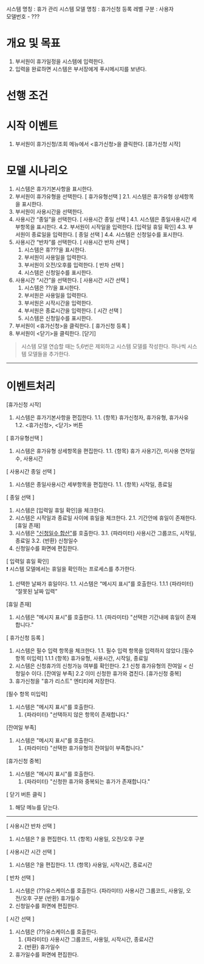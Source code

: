 시스템 명칭 : 휴가 관리 시스템
모델 명칭 : 휴가신청 등록
레벨 구분 : 사용자  
모델번호 - ???

# 개요 및 목표
1. 부서원이 휴가일정을 시스템에 입력한다.
2. 입력을 완료하면 시스템은 부서장에게 푸시메시지를 보낸다.

# 선행 조건

# 시작 이벤트
1. 부서원이 휴가신청/조회 메뉴에서 <휴가신청>을 클릭한다. [휴가신청 시작]

# 모델 시나리오
1. 시스템은 휴가기본사항을 표시한다.
2. 부서원이 휴가유형을 선택한다. [ 휴가유형선택 ]
    2.1. 시스템은 휴가유형 상세항목을 표시한다.
3. 부서원이 사용시간을 선택한다.
4. 사용시간 “종일”을 선택한다. [ 사용시간 종일 선택 ]
    4.1. 시스템은 종일사용시간 세부항목을 표시한다.
    4.2. 부서원이 시작일을 입력한다. [입력일 휴일 확인]
    4.3. 부서원이 종료일을 입력한다. [ 종일 선택 ]
    4.4. 시스템은 신청일수를 표시한다.
5. 사용시간 “반차”를 선택한다. [ 사용시간 반차 선택 ]
    1. 시스템은 휴???을 표시한다.
    2. 부서원이 사용일을 입력한다.
    3. 부서원이 오전/오후를 입력한다. [ 반차 선택 ]
    4. 시스템은 신청일수를 표시한다.
6. 사용시간 “시간”을 선택한다. [ 사용시간 시간 선택 ]
    1. 시스템은 ??/을 표시한다.
    2. 부서원은 사용일을 입력한다.
    3. 부서원은 시작시간을 입력한다.
    4. 부서원은 종료시간을 입력한다. [ 시간 선택 ]
    5. 시스템은 신청일수를 표시한다.
7. 부서원이 <휴가신청>을 클릭한다. [ 휴가신청 등록 ]
8. 부서원이 <닫기>을 클릭한다. [닫기]
> 시스템 모델 연습할 때는 5,6번은 제외하고 시스템 모델를 작성한다.
> 하나씩 시스템 모델들을 추가한다.

---
# 이벤트처리

[휴가신청 시작]
1. 시스템은 휴가기본사항을 편집한다.
    1.1. {항목} 휴가신청자, 휴가유형, 휴가사유
    1.2. <휴가신청>, <닫기> 버튼

[ 휴가유형선택 ]
1. 시스템은 휴가유형 상세항목을 편집한다.
    1.1. {항목} 휴가 사용기간, 미사용 연차일수, 사용시간

[ 사용시간 종일 선택 ]
1. 시스템은 종일사용시간 세부항목을 편집한다.
    1.1. {항목} 시작일, 종료일

[ 종일 선택 ]
1. 시스템은 [입력일 휴일 확인]을 체크한다.
2. 시스템은 시작일과 종료일 사이에 휴일을 체크한다.
	2.1. 기간안에 휴일이 존재한다. [휴일 존재]
3. 시스템은 <u>"신청일수 합산"</u>를 호출한다.
    3.1. {파라미터} 사용시간 그룹코드, 시작일, 종료일
    3.2. {반환} 신청일수
4. 신청일수를 화면에 편집한다.


[ 입력일 휴일 확인]  
❗️ 시스템 모델에서는 휴일을 확인하는 프로세스를 추가한다.
1. 선택한 날짜가 휴일이다.
	1.1. 시스템은 “메시지 표시”를 호출한다.
		1.1.1 {파라미터} “잘못된 날짜 입력”
		
[휴일 존재]
1. 시스템은 "메시지 표시"를 호출한다.
	1.1. {파라미터} "선택한 기간내에 휴일이 존재합니다."

[ 휴가신청 등록 ]
1. 시스템은 필수 입력 항목을 체크한다.
	1.1. 필수 입력 항목을 입력하지 않았다.[필수 항목 미입력]
		1.1.1 {항목} 휴가유형, 사용시간, 시작일, 종료일
2. 시스템은 신청휴가의 신청가능 여부를 확인한다.
	2.1 신청 휴가유형의 잔여일 < 신청일수 이다. [잔여일 부족]
	2.2 이미 신청한 휴가와 겹친다. [휴가신청 중복]
3. 휴가신청을 "휴가 리스트" 엔티티에 저장한다.

[필수 항목 미입력]
1. 시스템은 "메시지 표시"를 호출한다.
	1. {파라미터} "선택하지 않은 항목이 존재합니다."

[잔여일 부족]
1. 시스템은 "메시지 표시"를 호출한다.
	1. {파라미터} "선택한 휴가유형의 잔여일이 부족합니다."

[휴가신청 중복]
1. 시스템은 "메시지 표시"를 호출한다.
	1. {파라미터} "신청한 휴가와 중복되는 휴가가 존재합니다."

[ 닫기 버튼 클릭 ]
1. 해당 메뉴를 닫는다.

---

[ 사용시간 반차 선택 ]
1. 시스템은 ? 을 편집한다.
    1.1. {항목} 사용일, 오전/오후 구분

[ 사용시간 시간 선택 ]
1. 시스템은 ?을 편집한다.
    1.1. {항목} 사용일, 시작시간, 종료시간

[ 반차 선택 ]
1. 시스템은 (??)유스케이스를 호출한다.
    {파라미터} 사용시간 그룹코드, 사용일, 오전/오후 구분
    {반환} 휴가일수
2. 신청일수를 화면에 편집한다.
    
[ 시간 선택 ]
1. 시스템은 (??)유스케이스를 호출한다.
    1. {파라미터} 사용시간 그룹코드, 사용일, 시작시간, 종료시간
    2. {반환} 휴가일수
2. 휴가일수를 화면에 편집한다.

